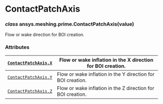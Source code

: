 <!-- vale off -->

<a id="contactpatchaxis"></a>

# ContactPatchAxis

<a id="ansys.meshing.prime.ContactPatchAxis"></a>

### *class* ansys.meshing.prime.ContactPatchAxis(value)

Flow or wake direction for BOI creation.

<!-- !! processed by numpydoc !! -->

### Attributes

| [`ContactPatchAxis.X`](ansys.meshing.prime.ContactPatchAxis.X.md#ansys.meshing.prime.ContactPatchAxis.X)   | Flow or wake inflation in the X direction for BOI creation.   |
|------------------------------------------------------------------------------------------------------------|---------------------------------------------------------------|
| [`ContactPatchAxis.Y`](ansys.meshing.prime.ContactPatchAxis.Y.md#ansys.meshing.prime.ContactPatchAxis.Y)   | Flow or wake inflation in the Y direction for BOI creation.   |
| [`ContactPatchAxis.Z`](ansys.meshing.prime.ContactPatchAxis.Z.md#ansys.meshing.prime.ContactPatchAxis.Z)   | Flow or wake inflation in the Z direction for BOI creation.   |
<!-- vale on -->
